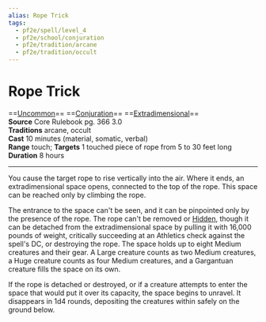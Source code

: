```yaml
---
alias: Rope Trick
tags:
  - pf2e/spell/level_4
  - pf2e/school/conjuration
  - pf2e/tradition/arcane
  - pf2e/tradition/occult
---
```


# Rope Trick

==[Uncommon](Uncommon.md)== ==[Conjuration](Conjuration.md)== ==[Extradimensional](Extradimensional.md)==  
__Source__ Core Rulebook pg. 366 3.0  
**Traditions** arcane, occult  
**Cast** 10 minutes (material, somatic, verbal)  
**Range** touch; **Targets** 1 touched piece of rope from 5 to 30 feet long  
**Duration** 8 hours

---

You cause the target rope to rise vertically into the air. Where it ends, an extradimensional space opens, connected to the top of the rope. This space can be reached only by climbing the rope.

The entrance to the space can't be seen, and it can be pinpointed only by the presence of the rope. The rope can't be removed or [Hidden](Hidden.md), though it can be detached from the extradimensional space by pulling it with 16,000 pounds of weight, critically succeeding at an Athletics check against the spell's DC, or destroying the rope. The space holds up to eight Medium creatures and their gear. A Large creature counts as two Medium creatures, a Huge creature counts as four Medium creatures, and a Gargantuan creature fills the space on its own.

If the rope is detached or destroyed, or if a creature attempts to enter the space that would put it over its capacity, the space begins to unravel. It disappears in 1d4 rounds, depositing the creatures within safely on the ground below.

